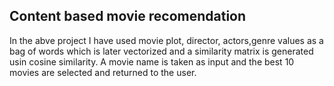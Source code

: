 ## Content based movie recomendation

In the abve project I have used movie plot, director, actors,genre values as a bag of words which is later vectorized and a similarity matrix is 
generated usin cosine similarity. A movie name is taken as input and the best 10 movies are selected and returned to the user.
